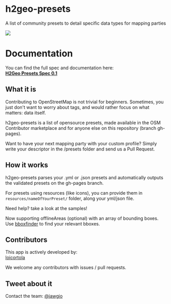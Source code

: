 # h2geo-presets
A list of community presets to detail specific data types for mapping parties

<img src="https://travis-ci.org/jawg/h2geo-presets.svg"/>

# Documentation
You can find the full spec and documentation here:  
**[H2Geo Presets Spec 0.1](https://github.com/jawg/h2geo-presets/blob/master/specs/0.1.md)**

## What it is
Contributing to OpenStreetMap is not trivial for beginners. Sometimes, you just don't want to worry about tags, and would rather focus on what matters: data itself.

  h2geo-presets is a list of opensource presets, made available in the OSM Contributor marketplace and for anyone else on this repository (branch gh-pages).

  Want to have your next mapping party with your custom profile? Simply write your descriptor in the /presets folder and send us a Pull Request.

## How it works

  h2geo-presets parses your .yml or .json presets and automatically outputs the validated presets on the gh-pages branch.
  
  For presets using resources (like icons), you can provide them in `resources/nameOfYourPreset/` folder, along your yml/json file.

  Need help? take a look at the samples!

  Now supporting offlineAreas (optional) with an array of bounding boxes.
  Use [bboxfinder](http://bboxfinder.com) to find your relevant bboxes.

## Contributors
  This app is actively developed by:  
  [loicortola](https://github.com/loicortola)

  We welcome any contributors with issues / pull requests.

## Tweet about it

Contact the team: [@jawgio](https://twitter.com/jawgio)
